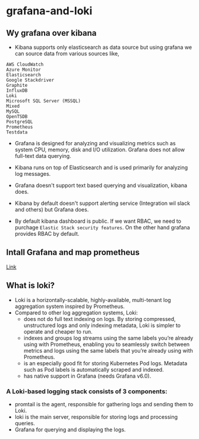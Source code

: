 # grafana-and-loki

## Wy grafana over kibana

- Kibana supports only elasticsearch as data source but using grafana we can source data from various sources like, 
```
AWS CloudWatch
Azure Monitor
Elasticsearch
Google Stackdriver
Graphite
InfluxDB
Loki
Microsoft SQL Server (MSSQL)
Mixed
MySQL
OpenTSDB
PostgreSQL
Prometheus
Testdata
```
- Grafana is designed for analyzing and visualizing metrics such as system CPU, memory, disk and I/O utilization. Grafana does not allow full-text data querying.

- Kibana runs on top of Elasticsearch and is used primarily for analyzing log messages.

- Grafana doesn't support text based querying and visualization, kibana does.

- Kibana by default doesn't support alerting service (Integration wil slack and others) but Grafana does.
- By default kibana dashboard is public. If we want RBAC, we need to purchage ``` Elastic Stack security features ```. On the other hand grafana provides RBAC by default.


## Intall Grafana and map prometheus

[Link](https://devopscube.com/setup-grafana-kubernetes/)


## What is loki?

- Loki is a horizontally-scalable, highly-available, multi-tenant log aggregation system inspired by Prometheus.
- Compared to other log aggregation systems, Loki:
   - does not do full text indexing on logs. By storing compressed, unstructured logs and only indexing metadata, Loki is     simpler to operate and cheaper to run.
  - indexes and groups log streams using the same labels you’re already using with Prometheus, enabling you to seamlessly switch between metrics and logs using the same labels that you’re already using with Prometheus.
  - is an especially good fit for storing Kubernetes Pod logs. Metadata such as Pod labels is automatically scraped and indexed.
  - has native support in Grafana (needs Grafana v6.0).

### A Loki-based logging stack consists of 3 components:

- promtail is the agent, responsible for gathering logs and sending them to Loki.
- loki is the main server, responsible for storing logs and processing queries.
- Grafana for querying and displaying the logs.
